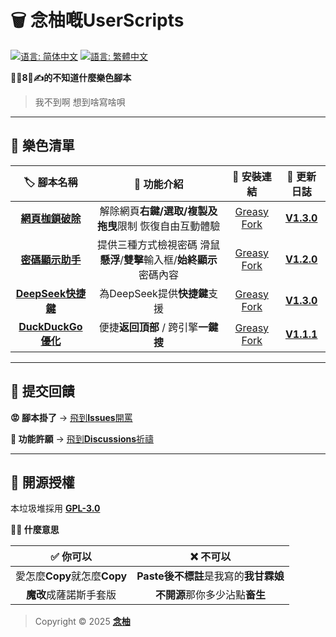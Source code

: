 # 🗑️ 念柚嘅UserScripts

[![语言: 简体中文](https://img.shields.io/badge/语言-简体中文-8E8E93?style=for-the-badge&logo=language&logoColor=white)](https://github.com/MiPoNianYou/UserScripts/blob/main/README.md) [![語言: 繁體中文](https://img.shields.io/badge/語言-繁體中文-007AFF?style=for-the-badge&logo=language&logoColor=white)](.)

**🦐🐔8⃣️✍️的不知道什麼樂色腳本**

> 我不到啊 想到啥寫啥唄

---

## 💩 樂色清單

| 🏷️ 腳本名稱 | 🔧 功能介紹 | 🔗 安裝連結 | 📝 更新日誌 |
| :-: | :-: | :-: | :-: |
| [**網頁枷鎖破除**](https://github.com/MiPoNianYou/UserScripts/blob/main/Introductions/UniversalWebLiberatorIntroduction.md) | 解除網頁**右鍵/選取/複製及拖曳**限制 恢復自由互動體驗 | [Greasy Fork](https://greasyfork.org/scripts/532010) | [**V1.3.0**](https://github.com/MiPoNianYou/UserScripts/blob/main/UpdateLogs/UniversalWebLiberatorUpdateLog.md) |
| [**密碼顯示助手**](https://github.com/MiPoNianYou/UserScripts/blob/main/Introductions/PasswordRevealerIntroduction.md) | 提供三種方式檢視密碼 滑鼠**懸浮**/**雙擊**輸入框/**始終顯示**密碼內容 | [Greasy Fork](https://greasyfork.org/scripts/532524) | [**V1.2.0**](https://github.com/MiPoNianYou/UserScripts/blob/main/UpdateLogs/PasswordRevealerUpdateLog.md) |
| [**DeepSeek快捷鍵**](https://github.com/MiPoNianYou/UserScripts/blob/main/Introductions/DeepSeekShortcutsIntroduction.md) | 為DeepSeek提供**快捷鍵**支援 | [Greasy Fork](https://greasyfork.org/scripts/532221) | [**V1.3.0**](https://github.com/MiPoNianYou/UserScripts/blob/main/UpdateLogs/DeepSeekShortcutsUpdateLog.md) |
| [**DuckDuckGo優化**](https://github.com/MiPoNianYou/UserScripts/blob/main/Introductions/DuckDuckGoOptimizationIntroduction.md) | 便捷**返回頂部** / 跨引擎**一鍵搜** | [Greasy Fork](https://greasyfork.org/scripts/532614) | [**V1.1.1**](https://github.com/MiPoNianYou/UserScripts/blob/main/UpdateLogs/DuckDuckGoOptimizationUpdateLog.md) |

---

## 📮 提交回饋

**😡 腳本掛了** → [飛到**Issues**開罵](https://github.com/MiPoNianYou/UserScripts/issues)

**🌠 功能許願** → [飛到**Discussions**祈禱](https://github.com/MiPoNianYou/UserScripts/discussions)

---

## 📜 開源授權

本垃圾堆採用 [**GPL-3.0**](https://github.com/MiPoNianYou/UserScripts/blob/main/LICENSE)

**🙋🏻 什麼意思**

| **✅ 你可以** | **❌ 不可以** |
| :-: | :-: |
| 愛怎麼**Copy**就怎麼**Copy** | **Paste後不標註**是我寫的**我甘霖娘** |
| **魔改**成薩諾斯手套版 | **不開源**那你多少沾點**畜生** |

> Copyright © 2025 [**念柚**](https://github.com/MiPoNianYou)

<!-- ？布什隔門 你連這玩意都要看Code/Raw啊？ -->
